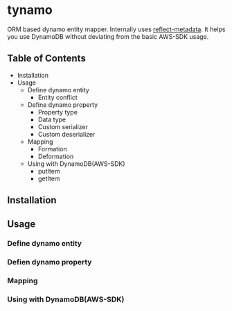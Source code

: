 # tynamo
ORM based dynamo entity mapper. Internally uses [reflect-metadata](https://github.com/rbuckton/reflect-metadata).
It helps you use DynamoDB without deviating from the basic AWS-SDK usage.


## Table of Contents
+ Installation
+ Usage
    + Define dynamo entity
        + Entity conflict
    + Define dynamo property
        + Property type
        + Data type
        + Custom serializer
        + Custom deserializer
    + Mapping
        + Formation
        + Deformation
    + Using with DynamoDB(AWS-SDK)
        + putItem
        + getItem


## Installation


## Usage
### Define dynamo entity
### Defien dynamo property
### Mapping
### Using with DynamoDB(AWS-SDK)
